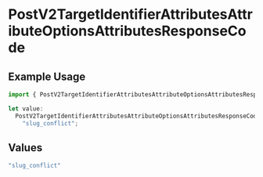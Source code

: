 # PostV2TargetIdentifierAttributesAttributeOptionsAttributesResponseCode

## Example Usage

```typescript
import { PostV2TargetIdentifierAttributesAttributeOptionsAttributesResponseCode } from "attio-js/models/errors";

let value:
  PostV2TargetIdentifierAttributesAttributeOptionsAttributesResponseCode =
    "slug_conflict";
```

## Values

```typescript
"slug_conflict"
```